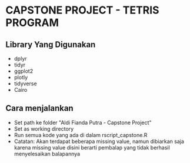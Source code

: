 # CAPSTONE PROJECT - TETRIS PROGRAM

## Library Yang Digunakan
- dplyr
- tidyr
- ggplot2
- plotly
- tidyverse
- Cairo

## Cara menjalankan
- Set path ke folder "Aldi Fianda Putra - Capstone Project"
- Set as working directory
- Run semua kode yang ada di dalam rscript_capstone.R
- Catatan: Akan terdapat beberapa missing value, namun dibiarkan saja karena missing value disini berarti pembalap yang tidak berhasil menyelesaikan balapannya
